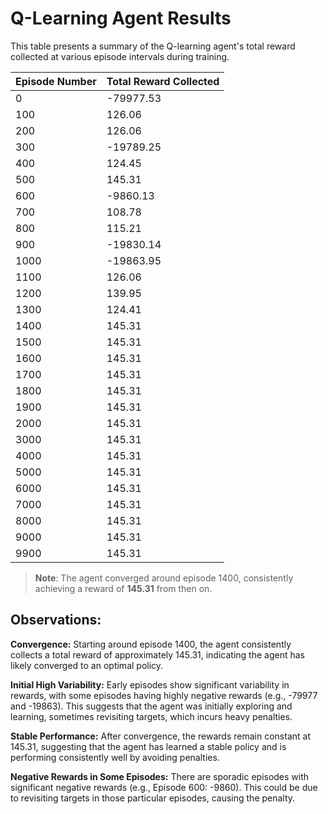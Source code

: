 
# Q-Learning Agent Results

This table presents a summary of the Q-learning agent's total reward collected at various episode intervals during training.

| Episode Number | Total Reward Collected |
|----------------|------------------------|
| 0              | -79977.53               |
| 100            | 126.06                  |
| 200            | 126.06                  |
| 300            | -19789.25               |
| 400            | 124.45                  |
| 500            | 145.31                  |
| 600            | -9860.13                |
| 700            | 108.78                  |
| 800            | 115.21                  |
| 900            | -19830.14               |
| 1000           | -19863.95               |
| 1100           | 126.06                  |
| 1200           | 139.95                  |
| 1300           | 124.41                  |
| 1400           | 145.31                  |
| 1500           | 145.31                  |
| 1600           | 145.31                  |
| 1700           | 145.31                  |
| 1800           | 145.31                  |
| 1900           | 145.31                  |
| 2000           | 145.31                  |
| 3000           | 145.31                  |
| 4000           | 145.31                  |
| 5000           | 145.31                  |
| 6000           | 145.31                  |
| 7000           | 145.31                  |
| 8000           | 145.31                  |
| 9000           | 145.31                  |
| 9900           | 145.31                  |

> **Note**: The agent converged around episode 1400, consistently achieving a reward of **145.31** from then on.


## Observations:

**Convergence:** Starting around episode 1400, the agent consistently collects a total reward of approximately 145.31, indicating the agent has likely converged to an optimal policy.

**Initial High Variability:** Early episodes show significant variability in rewards, with some episodes having highly negative rewards (e.g., -79977 and -19863). This suggests that the agent was initially exploring and learning, sometimes revisiting targets, which incurs heavy penalties.

**Stable Performance:** After convergence, the rewards remain constant at 145.31, suggesting that the agent has learned a stable policy and is performing consistently well by avoiding penalties.

**Negative Rewards in Some Episodes:** There are sporadic episodes with significant negative rewards (e.g., Episode 600: -9860). This could be due to revisiting targets in those particular episodes, causing the penalty.




